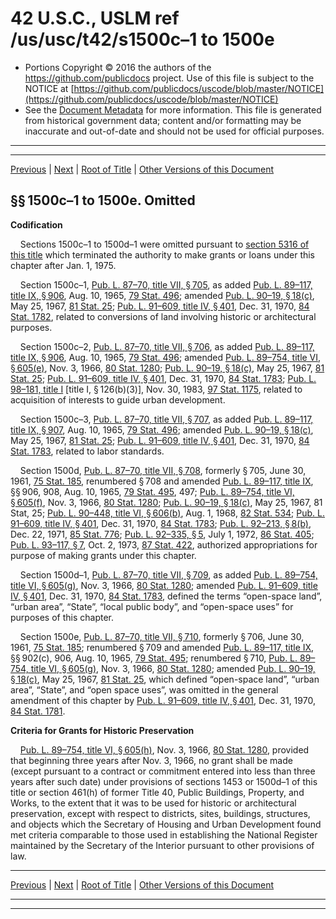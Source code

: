 ---
---

# 42 U.S.C., USLM ref /us/usc/t42/s1500c–1 to 1500e

* Portions Copyright © 2016 the authors of the https://github.com/publicdocs project.
  Use of this file is subject to the NOTICE at [https://github.com/publicdocs/uscode/blob/master/NOTICE](https://github.com/publicdocs/uscode/blob/master/NOTICE)
* See the [Document Metadata](././../../../..//README.md) for more information.
  This file is generated from historical government data; content and/or formatting may be inaccurate and out-of-date and should not be used for official purposes.

----------
----------

[Previous](./../../../..//us/usc/t42/ch8C/m__us_usc_t42_s1500c.md) | [Next](./../../../..//us/usc/t42/ch9/m__us_usc_t42_ch9.md) | [Root of Title](./../../../../) | [Other Versions of this Document](https://publicdocs.github.io/go/links?ns=uslm&ref=%2Fus%2Fusc%2Ft42%2Fs1500c%E2%80%931+to+1500e)

## §§ 1500c–1 to 1500e. Omitted

 __Codification__ 

    Sections 1500c–1 to 1500d–1 were omitted pursuant to [section 5316 of this title][/us/usc/t42/s5316] which terminated the authority to make grants or loans under this chapter after Jan. 1, 1975.

    Section 1500c–1, [Pub. L. 87–70, title VII, § 705][/us/pl/87/70/s705], as added [Pub. L. 89–117, title IX, § 906][/us/pl/89/117/s906], Aug. 10, 1965, [79 Stat. 496][/us/stat/79/496]; amended [Pub. L. 90–19, § 18(c)][/us/pl/90/19/s18/c], May 25, 1967, [81 Stat. 25][/us/stat/81/25]; [Pub. L. 91–609, title IV, § 401][/us/pl/91/609/s401], Dec. 31, 1970, [84 Stat. 1782][/us/stat/84/1782], related to conversions of land involving historic or architectural purposes.

    Section 1500c–2, [Pub. L. 87–70, title VII, § 706][/us/pl/87/70/s706], as added [Pub. L. 89–117, title IX, § 906][/us/pl/89/117/s906], Aug. 10, 1965, [79 Stat. 496][/us/stat/79/496]; amended [Pub. L. 89–754, title VI, § 605(e)][/us/pl/89/754/s605/e], Nov. 3, 1966, [80 Stat. 1280][/us/stat/80/1280]; [Pub. L. 90–19, § 18(c)][/us/pl/90/19/s18/c], May 25, 1967, [81 Stat. 25][/us/stat/81/25]; [Pub. L. 91–609, title IV, § 401][/us/pl/91/609/s401], Dec. 31, 1970, [84 Stat. 1783][/us/stat/84/1783]; [Pub. L. 98–181, title I][/us/pl/98/181] \[title I, § 126(b)(3)\], Nov. 30, 1983, [97 Stat. 1175][/us/stat/97/1175], related to acquisition of interests to guide urban development.

    Section 1500c–3, [Pub. L. 87–70, title VII, § 707][/us/pl/87/70/s707], as added [Pub. L. 89–117, title IX, § 907][/us/pl/89/117/s907], Aug. 10, 1965, [79 Stat. 496][/us/stat/79/496]; amended [Pub. L. 90–19, § 18(c)][/us/pl/90/19/s18/c], May 25, 1967, [81 Stat. 25][/us/stat/81/25]; [Pub. L. 91–609, title IV, § 401][/us/pl/91/609/s401], Dec. 31, 1970, [84 Stat. 1783][/us/stat/84/1783], related to labor standards.

    Section 1500d, [Pub. L. 87–70, title VII, § 708][/us/pl/87/70/s708], formerly § 705, June 30, 1961, [75 Stat. 185][/us/stat/75/185], renumbered § 708 and amended [Pub. L. 89–117, title IX][/us/pl/89/117], §§ 906, 908, Aug. 10, 1965, [79 Stat. 495][/us/stat/79/495], 497; [Pub. L. 89–754, title VI, § 605(f)][/us/pl/89/754/s605/f], Nov. 3, 1966, [80 Stat. 1280][/us/stat/80/1280]; [Pub. L. 90–19, § 18(c)][/us/pl/90/19/s18/c], May 25, 1967, 81 Stat, 25; [Pub. L. 90–448, title VI, § 606(b)][/us/pl/90/448/s606/b], Aug. 1, 1968, [82 Stat. 534][/us/stat/82/534]; [Pub. L. 91–609, title IV, § 401][/us/pl/91/609/s401], Dec. 31, 1970, [84 Stat. 1783][/us/stat/84/1783]; [Pub. L. 92–213, § 8(b)][/us/pl/92/213/s8/b], Dec. 22, 1971, [85 Stat. 776][/us/stat/85/776]; [Pub. L. 92–335, § 5][/us/pl/92/335/s5], July 1, 1972, [86 Stat. 405][/us/stat/86/405]; [Pub. L. 93–117, § 7][/us/pl/93/117/s7], Oct. 2, 1973, [87 Stat. 422][/us/stat/87/422], authorized appropriations for purpose of making grants under this chapter.

    Section 1500d–1, [Pub. L. 87–70, title VII, § 709][/us/pl/87/70/s709], as added [Pub. L. 89–754, title VI, § 605(g)][/us/pl/89/754/s605/g], Nov. 3, 1966, [80 Stat. 1280][/us/stat/80/1280]; amended [Pub. L. 91–609, title IV, § 401][/us/pl/91/609/s401], Dec. 31, 1970, [84 Stat. 1783][/us/stat/84/1783], defined the terms “open-space land”, “urban area”, “State”, “local public body”, and “open-space uses” for purposes of this chapter.

    Section 1500e, [Pub. L. 87–70, title VII, § 710][/us/pl/87/70/s710], formerly § 706, June 30, 1961, [75 Stat. 185][/us/stat/75/185]; renumbered § 709 and amended [Pub. L. 89–117, title IX][/us/pl/89/117], §§ 902(c), 906, Aug. 10, 1965, [79 Stat. 495][/us/stat/79/495]; renumbered § 710, [Pub. L. 89–754, title VI, § 605(g)][/us/pl/89/754/s605/g], Nov. 3, 1966, [80 Stat. 1280][/us/stat/80/1280]; amended [Pub. L. 90–19, § 18(c)][/us/pl/90/19/s18/c], May 25, 1967, [81 Stat. 25][/us/stat/81/25], which defined “open-space land”, “urban area”, “State”, and “open space uses”, was omitted in the general amendment of this chapter by [Pub. L. 91–609, title IV, § 401][/us/pl/91/609/s401], Dec. 31, 1970, [84 Stat. 1781][/us/stat/84/1781].

 __Criteria for Grants for Historic Preservation__ 

    [Pub. L. 89–754, title VI, § 605(h)][/us/pl/89/754/s605/h], Nov. 3, 1966, [80 Stat. 1280][/us/stat/80/1280], provided that beginning three years after Nov. 3, 1966, no grant shall be made (except pursuant to a contract or commitment entered into less than three years after such date) under provisions of sections 1453 or 1500d–1 of this title or section 461(h) of former Title 40, Public Buildings, Property, and Works, to the extent that it was to be used for historic or architectural preservation, except with respect to districts, sites, buildings, structures, and objects which the Secretary of Housing and Urban Development found met criteria comparable to those used in establishing the National Register maintained by the Secretary of the Interior pursuant to other provisions of law.

----------

[Previous](./../../../..//us/usc/t42/ch8C/m__us_usc_t42_s1500c.md) | [Next](./../../../..//us/usc/t42/ch9/m__us_usc_t42_ch9.md) | [Root of Title](./../../../../) | [Other Versions of this Document](https://publicdocs.github.io/go/links?ns=uslm&ref=%2Fus%2Fusc%2Ft42%2Fs1500c%E2%80%931+to+1500e)

----------
----------

[/us/usc/t42/s5316]: https://publicdocs.github.io/go/links?ns=uslm&ref=%2Fus%2Fusc%2Ft42%2Fs5316
[/us/pl/87/70/s705]: https://publicdocs.github.io/go/links?ns=uslm&ref=%2Fus%2Fpl%2F87%2F70%2Fs705
[/us/pl/89/117/s906]: https://publicdocs.github.io/go/links?ns=uslm&ref=%2Fus%2Fpl%2F89%2F117%2Fs906
[/us/stat/79/496]: https://publicdocs.github.io/go/links?ns=uslm&ref=%2Fus%2Fstat%2F79%2F496
[/us/pl/90/19/s18/c]: https://publicdocs.github.io/go/links?ns=uslm&ref=%2Fus%2Fpl%2F90%2F19%2Fs18%2Fc
[/us/stat/81/25]: https://publicdocs.github.io/go/links?ns=uslm&ref=%2Fus%2Fstat%2F81%2F25
[/us/pl/91/609/s401]: https://publicdocs.github.io/go/links?ns=uslm&ref=%2Fus%2Fpl%2F91%2F609%2Fs401
[/us/stat/84/1782]: https://publicdocs.github.io/go/links?ns=uslm&ref=%2Fus%2Fstat%2F84%2F1782
[/us/pl/87/70/s706]: https://publicdocs.github.io/go/links?ns=uslm&ref=%2Fus%2Fpl%2F87%2F70%2Fs706
[/us/pl/89/117/s906]: https://publicdocs.github.io/go/links?ns=uslm&ref=%2Fus%2Fpl%2F89%2F117%2Fs906
[/us/stat/79/496]: https://publicdocs.github.io/go/links?ns=uslm&ref=%2Fus%2Fstat%2F79%2F496
[/us/pl/89/754/s605/e]: https://publicdocs.github.io/go/links?ns=uslm&ref=%2Fus%2Fpl%2F89%2F754%2Fs605%2Fe
[/us/stat/80/1280]: https://publicdocs.github.io/go/links?ns=uslm&ref=%2Fus%2Fstat%2F80%2F1280
[/us/pl/90/19/s18/c]: https://publicdocs.github.io/go/links?ns=uslm&ref=%2Fus%2Fpl%2F90%2F19%2Fs18%2Fc
[/us/stat/81/25]: https://publicdocs.github.io/go/links?ns=uslm&ref=%2Fus%2Fstat%2F81%2F25
[/us/pl/91/609/s401]: https://publicdocs.github.io/go/links?ns=uslm&ref=%2Fus%2Fpl%2F91%2F609%2Fs401
[/us/stat/84/1783]: https://publicdocs.github.io/go/links?ns=uslm&ref=%2Fus%2Fstat%2F84%2F1783
[/us/pl/98/181]: https://publicdocs.github.io/go/links?ns=uslm&ref=%2Fus%2Fpl%2F98%2F181
[/us/stat/97/1175]: https://publicdocs.github.io/go/links?ns=uslm&ref=%2Fus%2Fstat%2F97%2F1175
[/us/pl/87/70/s707]: https://publicdocs.github.io/go/links?ns=uslm&ref=%2Fus%2Fpl%2F87%2F70%2Fs707
[/us/pl/89/117/s907]: https://publicdocs.github.io/go/links?ns=uslm&ref=%2Fus%2Fpl%2F89%2F117%2Fs907
[/us/stat/79/496]: https://publicdocs.github.io/go/links?ns=uslm&ref=%2Fus%2Fstat%2F79%2F496
[/us/pl/90/19/s18/c]: https://publicdocs.github.io/go/links?ns=uslm&ref=%2Fus%2Fpl%2F90%2F19%2Fs18%2Fc
[/us/stat/81/25]: https://publicdocs.github.io/go/links?ns=uslm&ref=%2Fus%2Fstat%2F81%2F25
[/us/pl/91/609/s401]: https://publicdocs.github.io/go/links?ns=uslm&ref=%2Fus%2Fpl%2F91%2F609%2Fs401
[/us/stat/84/1783]: https://publicdocs.github.io/go/links?ns=uslm&ref=%2Fus%2Fstat%2F84%2F1783
[/us/pl/87/70/s708]: https://publicdocs.github.io/go/links?ns=uslm&ref=%2Fus%2Fpl%2F87%2F70%2Fs708
[/us/stat/75/185]: https://publicdocs.github.io/go/links?ns=uslm&ref=%2Fus%2Fstat%2F75%2F185
[/us/pl/89/117]: https://publicdocs.github.io/go/links?ns=uslm&ref=%2Fus%2Fpl%2F89%2F117
[/us/stat/79/495]: https://publicdocs.github.io/go/links?ns=uslm&ref=%2Fus%2Fstat%2F79%2F495
[/us/pl/89/754/s605/f]: https://publicdocs.github.io/go/links?ns=uslm&ref=%2Fus%2Fpl%2F89%2F754%2Fs605%2Ff
[/us/stat/80/1280]: https://publicdocs.github.io/go/links?ns=uslm&ref=%2Fus%2Fstat%2F80%2F1280
[/us/pl/90/19/s18/c]: https://publicdocs.github.io/go/links?ns=uslm&ref=%2Fus%2Fpl%2F90%2F19%2Fs18%2Fc
[/us/pl/90/448/s606/b]: https://publicdocs.github.io/go/links?ns=uslm&ref=%2Fus%2Fpl%2F90%2F448%2Fs606%2Fb
[/us/stat/82/534]: https://publicdocs.github.io/go/links?ns=uslm&ref=%2Fus%2Fstat%2F82%2F534
[/us/pl/91/609/s401]: https://publicdocs.github.io/go/links?ns=uslm&ref=%2Fus%2Fpl%2F91%2F609%2Fs401
[/us/stat/84/1783]: https://publicdocs.github.io/go/links?ns=uslm&ref=%2Fus%2Fstat%2F84%2F1783
[/us/pl/92/213/s8/b]: https://publicdocs.github.io/go/links?ns=uslm&ref=%2Fus%2Fpl%2F92%2F213%2Fs8%2Fb
[/us/stat/85/776]: https://publicdocs.github.io/go/links?ns=uslm&ref=%2Fus%2Fstat%2F85%2F776
[/us/pl/92/335/s5]: https://publicdocs.github.io/go/links?ns=uslm&ref=%2Fus%2Fpl%2F92%2F335%2Fs5
[/us/stat/86/405]: https://publicdocs.github.io/go/links?ns=uslm&ref=%2Fus%2Fstat%2F86%2F405
[/us/pl/93/117/s7]: https://publicdocs.github.io/go/links?ns=uslm&ref=%2Fus%2Fpl%2F93%2F117%2Fs7
[/us/stat/87/422]: https://publicdocs.github.io/go/links?ns=uslm&ref=%2Fus%2Fstat%2F87%2F422
[/us/pl/87/70/s709]: https://publicdocs.github.io/go/links?ns=uslm&ref=%2Fus%2Fpl%2F87%2F70%2Fs709
[/us/pl/89/754/s605/g]: https://publicdocs.github.io/go/links?ns=uslm&ref=%2Fus%2Fpl%2F89%2F754%2Fs605%2Fg
[/us/stat/80/1280]: https://publicdocs.github.io/go/links?ns=uslm&ref=%2Fus%2Fstat%2F80%2F1280
[/us/pl/91/609/s401]: https://publicdocs.github.io/go/links?ns=uslm&ref=%2Fus%2Fpl%2F91%2F609%2Fs401
[/us/stat/84/1783]: https://publicdocs.github.io/go/links?ns=uslm&ref=%2Fus%2Fstat%2F84%2F1783
[/us/pl/87/70/s710]: https://publicdocs.github.io/go/links?ns=uslm&ref=%2Fus%2Fpl%2F87%2F70%2Fs710
[/us/stat/75/185]: https://publicdocs.github.io/go/links?ns=uslm&ref=%2Fus%2Fstat%2F75%2F185
[/us/pl/89/117]: https://publicdocs.github.io/go/links?ns=uslm&ref=%2Fus%2Fpl%2F89%2F117
[/us/stat/79/495]: https://publicdocs.github.io/go/links?ns=uslm&ref=%2Fus%2Fstat%2F79%2F495
[/us/pl/89/754/s605/g]: https://publicdocs.github.io/go/links?ns=uslm&ref=%2Fus%2Fpl%2F89%2F754%2Fs605%2Fg
[/us/stat/80/1280]: https://publicdocs.github.io/go/links?ns=uslm&ref=%2Fus%2Fstat%2F80%2F1280
[/us/pl/90/19/s18/c]: https://publicdocs.github.io/go/links?ns=uslm&ref=%2Fus%2Fpl%2F90%2F19%2Fs18%2Fc
[/us/stat/81/25]: https://publicdocs.github.io/go/links?ns=uslm&ref=%2Fus%2Fstat%2F81%2F25
[/us/pl/91/609/s401]: https://publicdocs.github.io/go/links?ns=uslm&ref=%2Fus%2Fpl%2F91%2F609%2Fs401
[/us/stat/84/1781]: https://publicdocs.github.io/go/links?ns=uslm&ref=%2Fus%2Fstat%2F84%2F1781
[/us/pl/89/754/s605/h]: https://publicdocs.github.io/go/links?ns=uslm&ref=%2Fus%2Fpl%2F89%2F754%2Fs605%2Fh
[/us/stat/80/1280]: https://publicdocs.github.io/go/links?ns=uslm&ref=%2Fus%2Fstat%2F80%2F1280


